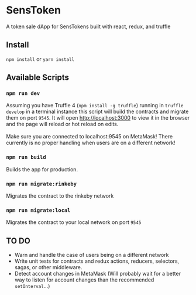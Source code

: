 # SensToken
A token sale dApp for SensTokens built with react, redux, and truffle

## Install

`npm install` or `yarn install`

## Available Scripts

### `npm run dev`

Assuming you have Truffle 4 (`npm install -g truffle`) running in `truffle develop` in a terminal instance this script will build the contracts and migrate them on port `9545`. It will open [http://localhost:3000](http://localhost:3000) to view it in the browser and the page will reload or hot reload on edits.<br><br>
Make sure you are connected to localhost:9545 on MetaMask! There currently is no proper handling when users are on a different network!

### `npm run build`

Builds the app for production.

### `npm run migrate:rinkeby`

Migrates the contract to the rinkeby network

### `npm run migrate:local`

Migrates the contract to your local network on port `9545`

## TO DO
* Warn and handle the case of users being on a different network
* Write unit tests for contracts and redux actions, reducers, selectors, sagas, or other middleware.
* Detect account changes in MetaMask (Will probably wait for a better way to listen for account changes than the  recommended `setInterval`...)
